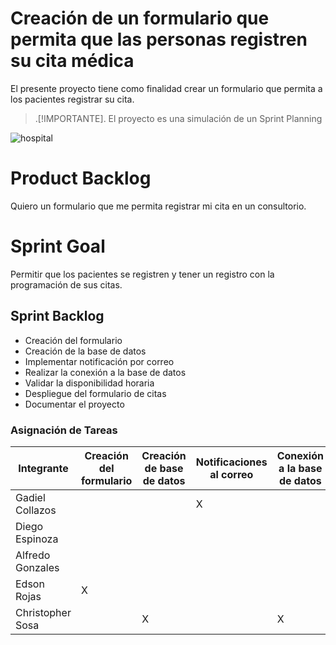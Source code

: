 # Creación de un formulario que permita que las personas registren su cita médica
El presente proyecto tiene como finalidad crear un formulario que permita a los pacientes registrar su cita.

> .[!IMPORTANTE].
> El proyecto es una simulación de un Sprint Planning


![hospital](https://user-images.githubusercontent.com/43627087/61964854-26a2da80-af8c-11e9-9333-b7c458b6a9b5.png)

# Product Backlog
Quiero un formulario que me permita registrar mi cita en un consultorio.

# Sprint Goal
Permitir que los pacientes se registren y tener un registro con la programación de sus citas.

## Sprint Backlog
- Creación del formulario
- Creación de la base de datos
- Implementar notificación por correo
- Realizar la conexión a la base de datos
- Validar la disponibilidad horaria
- Despliegue del formulario de citas
- Documentar el proyecto

### Asignación de Tareas

| Integrante           |  Creación del formulario |  Creación de base de datos |  Notificaciones al correo | Conexión a la base de datos | Validar disponibilidad | Despliegue del formulario |  Documentar el proyecto |
|----------------------|--------------------------|----------------------------|---------------------------|-----------------------------|------------------------|---------------------------|-------------------------|
| Gadiel Collazos      |                          |                            | X                         |                             |                        |                           | X                       |
| Diego Espinoza       |                          |                            |                           |                             | X                      |                           |                         |
| Alfredo Gonzales     |                          |                            |                           |                             |                        |                           | X                       |
| Edson Rojas          | X                        |                            |                           |                             |                        |                           |                         |
| Christopher Sosa     |                          | X                          |                           | X                           |                        |                           |                         |
